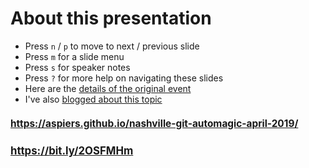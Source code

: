 <!-- .slide: data-state="normal" id="about" data-timing="0" -->
# About this presentation

<!-- *   You can now [watch the video of this presentation online](https://youtu.be/f6anrSKCIgI) -->

*   Press `n` / `p` to move to next / previous slide
*   Press `m` for a slide menu
*   Press `s` for speaker notes <br />
*   Press `?` for more help on navigating these slides
*   Here are the [details of the original event](https://events.opensuse.org/conferences/oSSN19/program/proposals/2309)
*   I've also [blogged about this topic](https://blog.adamspiers.org/git-auto-magic)


<!-- .slide: data-state="qrcode" id="qrcode" data-menu-title="QR code" data-timing="0" -->

<h2 style="font-size: 110%">
    <a href="https://aspiers.github.io/nashville-git-automagic-april-2019/" target="_blank"
       >https://aspiers.github.io/nashville-git-automagic-april-2019/</a>
</h2>

<div class="qrcode" id="qrcode-talk"/>

<h2 style="font-size: 120%">
    <a href="https://aspiers.github.io/nashville-git-automagic-april-2019/" target="_blank"
       id="talk">https://bit.ly/2OSFMHm</a>
</h2>
